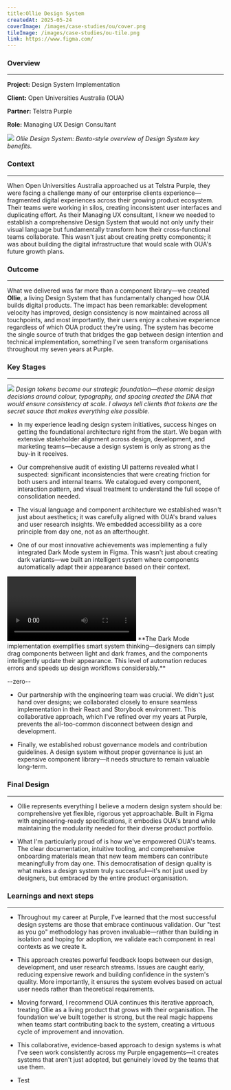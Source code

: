 ```yaml
---
title:Ollie Design System
createdAt: 2025-05-24
coverImage: /images/case-studies/ou/cover.png
tileImage: /images/case-studies/ou-tile.png
link: https://www.figma.com/
---
```


### Overview
---

**Project:** Design System Implementation

**Client:** Open Universities Australia (OUA)

**Partner:** Telstra Purple

**Role:** Managing UX Design Consultant

![](/images/case-studies/ou/OU-Bento.png)
*Ollie Design System: Bento-style overview of Design System key benefits.*

### Context
---
When Open Universities Australia approached us at Telstra Purple, they were facing a challenge many of our enterprise clients experience—fragmented digital experiences across their growing product ecosystem. Their teams were working in silos, creating inconsistent user interfaces and duplicating effort. As their Managing UX consultant, I knew we needed to establish a comprehensive Design System that would not only unify their visual language but fundamentally transform how their cross-functional teams collaborate. This wasn't just about creating pretty components; it was about building the digital infrastructure that would scale with OUA's future growth plans.

### Outcome
---
What we delivered was far more than a component library—we created **Ollie**, a living Design System that has fundamentally changed how OUA builds digital products. The impact has been remarkable: development velocity has improved, design consistency is now maintained across all touchpoints, and most importantly, their users enjoy a cohesive experience regardless of which OUA product they're using. The system has become the single source of truth that bridges the gap between design intention and technical implementation, something I've seen transform organisations throughout my seven years at Purple.
  

### Key Stages
---

![](/images/case-studies/ou/OU-Test-Image2.png)
*Design tokens became our strategic foundation—these atomic design decisions around colour, typography, and spacing created the DNA that would ensure consistency at scale. I always tell clients that tokens are the secret sauce that makes everything else possible.*


- In my experience leading design system initiatives, success hinges on getting the foundational architecture right from the start. We began with extensive stakeholder alignment across design, development, and marketing teams—because a design system is only as strong as the buy-in it receives.


- Our comprehensive audit of existing UI patterns revealed what I suspected: significant inconsistencies that were creating friction for both users and internal teams. We catalogued every component, interaction pattern, and visual treatment to understand the full scope of consolidation needed.

- The visual language and component architecture we established wasn't just about aesthetics; it was carefully aligned with OUA's brand values and user research insights. We embedded accessibility as a core principle from day one, not as an afterthought.


- One of our most innovative achievements was implementing a fully integrated Dark Mode system in Figma. This wasn't just about creating dark variants—we built an intelligent system where components automatically adapt their appearance based on their context.

<video controls>
  <source src="/images/case-studies/ou/OU-DarktoLightMode.mp4" type="video/mp4">
  Your browser does not support the video tag.
</video>
**The Dark Mode implementation exemplifies smart system thinking—designers can simply drag components between light and dark frames, and the components intelligently update their appearance. This level of automation reduces errors and speeds up design workflows considerably.**  

--zero--


- Our partnership with the engineering team was crucial. We didn't just hand over designs; we collaborated closely to ensure seamless implementation in their React and Storybook environment. This collaborative approach, which I've refined over my years at Purple, prevents the all-too-common disconnect between design and development.

- Finally, we established robust governance models and contribution guidelines. A design system without proper governance is just an expensive component library—it needs structure to remain valuable long-term.

  
### Final Design
---
- Ollie represents everything I believe a modern design system should be: comprehensive yet flexible, rigorous yet approachable. Built in Figma with engineering-ready specifications, it embodies OUA's brand while maintaining the modularity needed for their diverse product portfolio.

- What I'm particularly proud of is how we've empowered OUA's teams. The clear documentation, intuitive tooling, and comprehensive onboarding materials mean that new team members can contribute meaningfully from day one. This democratisation of design quality is what makes a design system truly successful—it's not just used by designers, but embraced by the entire product organisation.

### Learnings and next steps
---
- Throughout my career at Purple, I've learned that the most successful design systems are those that embrace continuous validation. Our "test as you go" methodology has proven invaluable—rather than building in isolation and hoping for adoption, we validate each component in real contexts as we create it.

- This approach creates powerful feedback loops between our design, development, and user research streams. Issues are caught early, reducing expensive rework and building confidence in the system's quality. More importantly, it ensures the system evolves based on actual user needs rather than theoretical requirements.

- Moving forward, I recommend OUA continues this iterative approach, treating Ollie as a living product that grows with their organisation. The foundation we've built together is strong, but the real magic happens when teams start contributing back to the system, creating a virtuous cycle of improvement and innovation.

- This collaborative, evidence-based approach to design systems is what I've seen work consistently across my Purple engagements—it creates systems that aren't just adopted, but genuinely loved by the teams that use them.


- Test